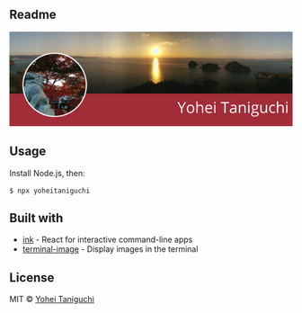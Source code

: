 ## Readme

![title](./source/avatar-fallback.png)

## Usage

Install Node.js, then:

```
$ npx yoheitaniguchi
```


## Built with

- [ink](https://github.com/vadimdemedes/ink) - React for interactive command-line apps
- [terminal-image](https://github.com/sindresorhus/terminal-image) - Display images in the terminal


## License

MIT © [Yohei Taniguchi](https://twitter.com/yopeyt2)

